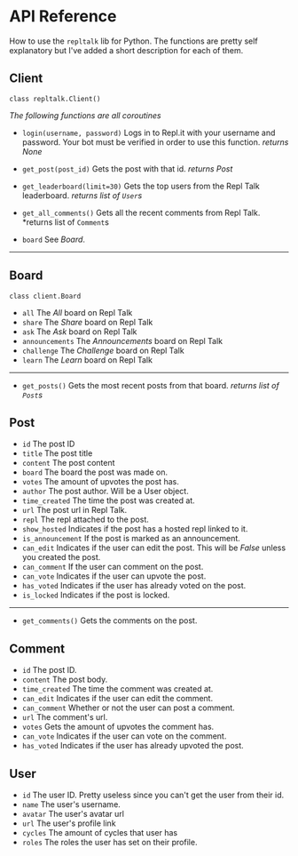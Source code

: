 # API Reference
How to use the `repltalk` lib for Python. The functions are pretty self explanatory but I've added a short description for each of them.
## Client
`class repltalk.Client()`

*The following functions are all coroutines*
+ `login(username, password)`
Logs in to Repl.it with your username and password. Your bot must be verified in order to use this function.
*returns None*
+ `get_post(post_id)`
Gets the post with that id.
*returns Post*
+ `get_leaderboard(limit=30)`
Gets the top users from the Repl Talk leaderboard.
*returns list of `User`s*
+ `get_all_comments()`
Gets all the recent comments from Repl Talk.
*returns list of `Comment`s

+ `board`
See *Board*.
***
## Board
`class client.Board`

+ `all`
The *All* board on Repl Talk
+ `share`
The *Share* board on Repl Talk
+ `ask`
The *Ask* board on Repl Talk
+ `announcements`
The *Announcements* board on Repl Talk
+ `challenge`
The *Challenge* board on Repl Talk
+ `learn`
The *Learn* board on Repl Talk
***
+ `get_posts()`
Gets the most recent posts from that board.
*returns list of `Post`s*

## Post
+ `id`
The post ID
+ `title`
The post title
+ `content`
The post content
+ `board`
The board the post was made on.
+ `votes`
The amount of upvotes the post has.
+ `author`
The post author. Will be a User object.
+ `time_created`
The time the post was created at.
+ `url`
The post url in Repl Talk.
+ `repl`
The repl attached to the post.
+ `show_hosted`
Indicates if the post has a hosted repl linked to it.
+ `is_announcement`
If the post is marked as an announcement.
+ `can_edit`
Indicates if the user can edit the post. This will be *False* unless you created the post.
+ `can_comment`
If the user can comment on the post.
+ `can_vote`
Indicates if the user can upvote the post.
+ `has_voted`
Indicates if the user has already voted on the post.
+ `is_locked`
Indicates if the post is locked.
***
+ `get_comments()`
Gets the comments on the post.

## Comment
+ `id`
The post ID.
+ `content`
The post body.
+ `time_created`
The time the comment was created at.
+ `can_edit`
Indicates if the user can edit the comment.
+ `can_comment`
Whether or not the user can post a comment.
+ `url`
The comment's url.
+ `votes`
Gets the amount of upvotes the comment has.
+ `can_vote`
Indicates if the user can vote on the comment.
+ `has_voted`
Indicates if the user has already upvoted the post.

## User
+ `id`
The user ID. Pretty useless since you can't get the user from their id.
+ `name`
The user's username.
+ `avatar`
The user's avatar url
+ `url`
The user's profile link
+ `cycles`
The amount of cycles that user has
+ `roles`
The roles the user has set on their profile.